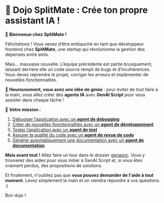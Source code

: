 # 🎯 **Dojo SplitMate : Crée ton propre assistant IA !**

🚀 **Bienvenue chez SplitMate !**

Félicitations ! Vous venez d’être embauché en tant que développeur frontend chez **SplitMate**, une startup qui révolutionne la gestion des dépenses entre amis.

Mais… mauvaise nouvelle. L’équipe précédente est partie brusquement, laissant derrière elle un code source rempli de bugs et d’incohérences. Vous devez reprendre le projet, corriger les erreurs et implémenter de nouvelles fonctionnalités.

🤖 **Heureusement, vous avez une idée de génie** : pour éviter de tout faire à la main, vous allez créer des **agents IA** avec **GenAI Script** pour vous assister dans chaque tâche !

📌 **Votre mission :**

1. [Débugger l’application avec un **agent de debugging**](instructions/Phase1_Debugging.md)
2. [Créer de nouvelles fonctionnalités avec un **agent de développement**](instructions/Phase2_Creation_Fonctionnalites.md)
4. [Tester l’application avec un **agent de test**](instructions/Phase3_Tests.md)
5. [Assurer la qualité du code avec un **agent de revue de code**](instructions/Phase4_Code_Review.md)
2. [Générer automatiquement une documentation avec un **agent de documentation**](instructions/Phase5_Documentation.md)

**Mais avant tout !** Allez faire un tour dans le dossier [genaisrc](genaisrc/README.md). Vous y trouverez des aides pour vous initier à GenAI Script et, si vous êtes vraiment perdus, des propositions de solutions.

Et finalement, n'oubliez pas que **vous pouvez demander de l'aide à tout moment**. Levez simplement la main et on viendra répondre à vos questions :)

Bon dojo !
